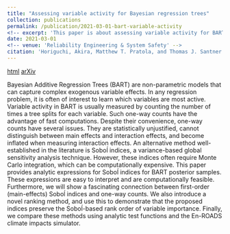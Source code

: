 ```yaml
---
title: "Assessing variable activity for Bayesian regression trees"
collection: publications
permalink: /publication/2021-03-01-bart-variable-activity
<!-- excerpt: 'This paper is about assessing variable activity for BART via Soboĺ indices.' -->
date: 2021-03-01
<!-- venue: 'Reliability Engineering & System Safety' -->
citation: 'Horiguchi, Akira, Matthew T. Pratola, and Thomas J. Santner. (2021). &quot;Assessing variable activity for Bayesian regression trees.&quot; <i>Reliability Engineering & System Safety</i>. 207.'
---
```


[html](https://www.sciencedirect.com/science/article/pii/S0951832020308784?casa_token=zZN4netuXQgAAAAA:Z5PhU4OgvG86aGQWutVWw35R_u56SeHKGjx2w2go8IlUg-BPWaBDfzVrrDykuWhRB15X7OaX8cI) 
[arXiv](https://arxiv.org/abs/2005.13622)

Bayesian Additive Regression Trees (BART) are non-parametric models that can capture complex exogenous variable effects. In any regression problem, it is often of interest to learn which variables are most active. Variable activity in BART is usually measured by counting the number of times a tree splits for each variable. Such one-way counts have the advantage of fast computations. Despite their convenience, one-way counts have several issues. They are statistically unjustified, cannot distinguish between main effects and interaction effects, and become inflated when measuring interaction effects. An alternative method well-established in the literature is Soboĺ indices, a variance-based global sensitivity analysis technique. However, these indices often require Monte Carlo integration, which can be computationally expensive. This paper provides analytic expressions for Soboĺ indices for BART posterior samples. These expressions are easy to interpret and are computationally feasible. Furthermore, we will show a fascinating connection between first-order (main-effects) Soboĺ indices and one-way counts. We also introduce a novel ranking method, and use this to demonstrate that the proposed indices preserve the Soboĺ-based rank order of variable importance. Finally, we compare these methods using analytic test functions and the En-ROADS climate impacts simulator.


<!-- Horiguchi, Akira, Matthew T. Pratola, and Thomas J. Santner. (2021). "Assessing variable activity for Bayesian regression trees." <i>Reliability Engineering & System Safety</i>. 207. -->
